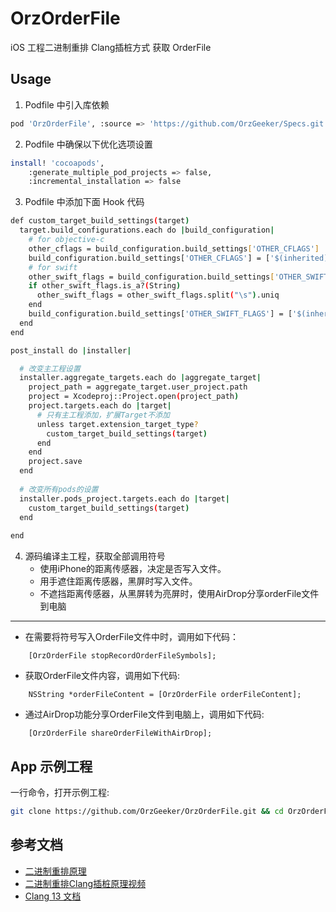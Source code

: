 # OrzOrderFile

iOS 工程二进制重排 Clang插桩方式 获取 OrderFile

## Usage

1. Podfile 中引入库依赖

```bash
pod 'OrzOrderFile', :source => 'https://github.com/OrzGeeker/Specs.git'
```

2. Podfile 中确保以下优化选项设置

```bash
install! 'cocoapods',
    :generate_multiple_pod_projects => false,
    :incremental_installation => false
```

3. Podfile 中添加下面 Hook 代码

```bash
def custom_target_build_settings(target)
  target.build_configurations.each do |build_configuration|
    # for objective-c
    other_cflags = build_configuration.build_settings['OTHER_CFLAGS']
    build_configuration.build_settings['OTHER_CFLAGS'] = ['$(inherited)',other_cflags, '-fsanitize-coverage=func,trace-pc-guard'].flatten.uniq.compact
    # for swift
    other_swift_flags = build_configuration.build_settings['OTHER_SWIFT_FLAGS']
    if other_swift_flags.is_a?(String)
      other_swift_flags = other_swift_flags.split("\s").uniq
    end
    build_configuration.build_settings['OTHER_SWIFT_FLAGS'] = ['$(inherited)',other_swift_flags, '-sanitize-coverage=func,trace-pc-guard','-sanitize=undefined'].flatten.uniq.compact
  end
end

post_install do |installer|

  # 改变主工程设置
  installer.aggregate_targets.each do |aggregate_target|
    project_path = aggregate_target.user_project.path
    project = Xcodeproj::Project.open(project_path)
    project.targets.each do |target|
      # 只有主工程添加，扩展Target不添加
      unless target.extension_target_type?
        custom_target_build_settings(target)
      end
    end
    project.save
  end
  
  # 改变所有pods的设置
  installer.pods_project.targets.each do |target|
    custom_target_build_settings(target)
  end
  
end
```

4. 源码编译主工程，获取全部调用符号
    - 使用iPhone的距离传感器，决定是否写入文件。
    - 用手遮住距离传感器，黑屏时写入文件。
    - 不遮挡距离传感器，从黑屏转为亮屏时，使用AirDrop分享orderFile文件到电脑

---

    
- 在需要将符号写入OrderFile文件中时，调用如下代码：

```objc
    [OrzOrderFile stopRecordOrderFileSymbols];
```

- 获取OrderFile文件内容，调用如下代码:

```objc
    NSString *orderFileContent = [OrzOrderFile orderFileContent];
```

- 通过AirDrop功能分享OrderFile文件到电脑上，调用如下代码:

```objc
    [OrzOrderFile shareOrderFileWithAirDrop];
```

## App 示例工程

一行命令，打开示例工程: 

```bash
git clone https://github.com/OrzGeeker/OrzOrderFile.git && cd OrzOrderFile/App && bundle && bundle exec pod install && xed .
```

## 参考文档

- [二进制重排原理](http://www.zyiz.net/tech/detail-127196.html)
- [二进制重排Clang插桩原理视频](https://youtu.be/9ys2iiVdcKk)
- [Clang 13 文档](https://clang.llvm.org/docs/UsersManual.html)



